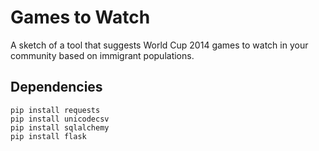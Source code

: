 Games to Watch
==============

A sketch of a tool that suggests World Cup 2014 games to watch in your community 
based on immigrant populations.

Dependencies
------------

```
pip install requests
pip install unicodecsv
pip install sqlalchemy
pip install flask
```